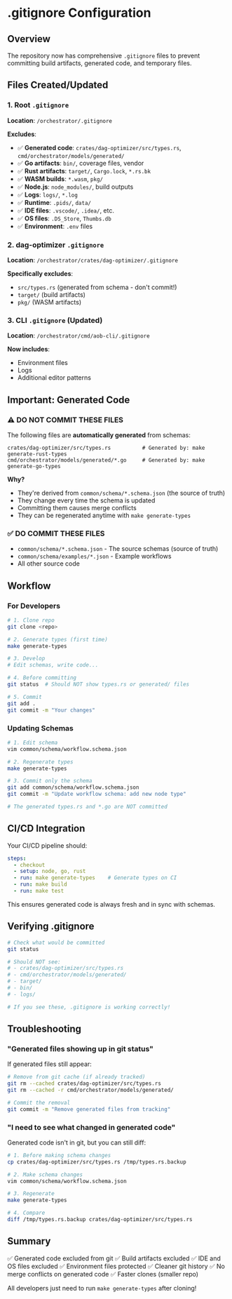 # .gitignore Configuration

## Overview

The repository now has comprehensive `.gitignore` files to prevent committing build artifacts, generated code, and temporary files.

## Files Created/Updated

### 1. Root `.gitignore`
**Location**: `/orchestrator/.gitignore`

**Excludes**:
- ✅ **Generated code**: `crates/dag-optimizer/src/types.rs`, `cmd/orchestrator/models/generated/`
- ✅ **Go artifacts**: `bin/`, coverage files, vendor
- ✅ **Rust artifacts**: `target/`, `Cargo.lock`, `*.rs.bk`
- ✅ **WASM builds**: `*.wasm`, `pkg/`
- ✅ **Node.js**: `node_modules/`, build outputs
- ✅ **Logs**: `logs/`, `*.log`
- ✅ **Runtime**: `.pids/`, `data/`
- ✅ **IDE files**: `.vscode/`, `.idea/`, etc.
- ✅ **OS files**: `.DS_Store`, `Thumbs.db`
- ✅ **Environment**: `.env` files

### 2. dag-optimizer `.gitignore`
**Location**: `/orchestrator/crates/dag-optimizer/.gitignore`

**Specifically excludes**:
- `src/types.rs` (generated from schema - don't commit!)
- `target/` (build artifacts)
- `pkg/` (WASM artifacts)

### 3. CLI `.gitignore` (Updated)
**Location**: `/orchestrator/cmd/aob-cli/.gitignore`

**Now includes**:
- Environment files
- Logs
- Additional editor patterns

## Important: Generated Code

### ⚠️ DO NOT COMMIT THESE FILES

The following files are **automatically generated** from schemas:

```
crates/dag-optimizer/src/types.rs          # Generated by: make generate-rust-types
cmd/orchestrator/models/generated/*.go     # Generated by: make generate-go-types
```

**Why?**
- They're derived from `common/schema/*.schema.json` (the source of truth)
- They change every time the schema is updated
- Committing them causes merge conflicts
- They can be regenerated anytime with `make generate-types`

### ✅ DO COMMIT THESE FILES

- `common/schema/*.schema.json` - The source schemas (source of truth)
- `common/schema/examples/*.json` - Example workflows
- All other source code

## Workflow

### For Developers

```bash
# 1. Clone repo
git clone <repo>

# 2. Generate types (first time)
make generate-types

# 3. Develop
# Edit schemas, write code...

# 4. Before committing
git status  # Should NOT show types.rs or generated/ files

# 5. Commit
git add .
git commit -m "Your changes"
```

### Updating Schemas

```bash
# 1. Edit schema
vim common/schema/workflow.schema.json

# 2. Regenerate types
make generate-types

# 3. Commit only the schema
git add common/schema/workflow.schema.json
git commit -m "Update workflow schema: add new node type"

# The generated types.rs and *.go are NOT committed
```

## CI/CD Integration

Your CI/CD pipeline should:

```yaml
steps:
  - checkout
  - setup: node, go, rust
  - run: make generate-types    # Generate types on CI
  - run: make build
  - run: make test
```

This ensures generated code is always fresh and in sync with schemas.

## Verifying .gitignore

```bash
# Check what would be committed
git status

# Should NOT see:
# - crates/dag-optimizer/src/types.rs
# - cmd/orchestrator/models/generated/
# - target/
# - bin/
# - logs/

# If you see these, .gitignore is working correctly!
```

## Troubleshooting

### "Generated files showing up in git status"

If generated files still appear:

```bash
# Remove from git cache (if already tracked)
git rm --cached crates/dag-optimizer/src/types.rs
git rm --cached -r cmd/orchestrator/models/generated/

# Commit the removal
git commit -m "Remove generated files from tracking"
```

### "I need to see what changed in generated code"

Generated code isn't in git, but you can still diff:

```bash
# 1. Before making schema changes
cp crates/dag-optimizer/src/types.rs /tmp/types.rs.backup

# 2. Make schema changes
vim common/schema/workflow.schema.json

# 3. Regenerate
make generate-types

# 4. Compare
diff /tmp/types.rs.backup crates/dag-optimizer/src/types.rs
```

## Summary

✅ Generated code excluded from git
✅ Build artifacts excluded
✅ IDE and OS files excluded
✅ Environment files protected
✅ Cleaner git history
✅ No merge conflicts on generated code
✅ Faster clones (smaller repo)

All developers just need to run `make generate-types` after cloning!
